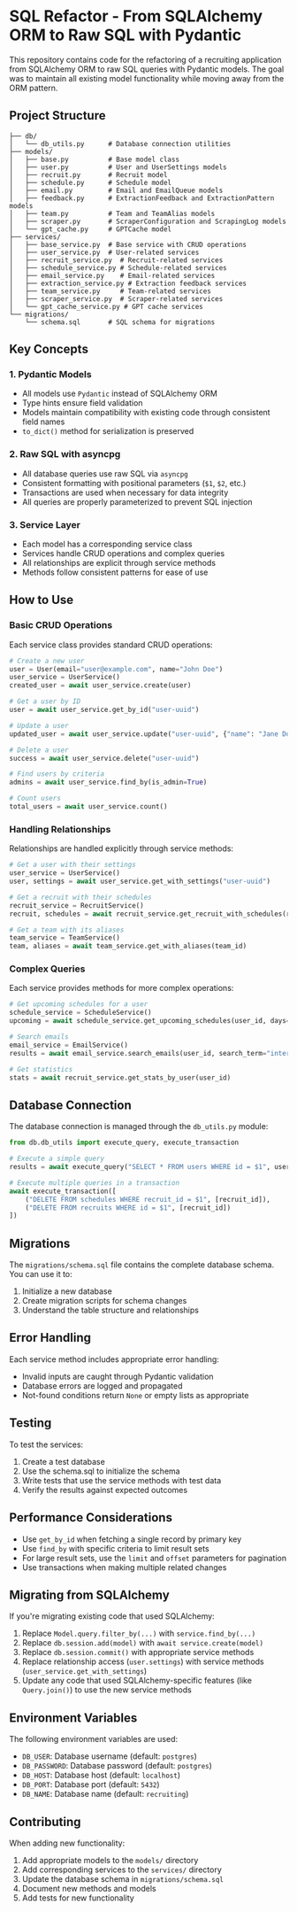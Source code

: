 # SQL Refactor - From SQLAlchemy ORM to Raw SQL with Pydantic

This repository contains code for the refactoring of a recruiting application from SQLAlchemy ORM to raw SQL queries with Pydantic models. The goal was to maintain all existing model functionality while moving away from the ORM pattern.

## Project Structure

```
├── db/
│   └── db_utils.py      # Database connection utilities
├── models/
│   ├── base.py          # Base model class
│   ├── user.py          # User and UserSettings models
│   ├── recruit.py       # Recruit model
│   ├── schedule.py      # Schedule model
│   ├── email.py         # Email and EmailQueue models
│   ├── feedback.py      # ExtractionFeedback and ExtractionPattern models
│   ├── team.py          # Team and TeamAlias models
│   ├── scraper.py       # ScraperConfiguration and ScrapingLog models
│   └── gpt_cache.py     # GPTCache model
├── services/
│   ├── base_service.py  # Base service with CRUD operations
│   ├── user_service.py  # User-related services
│   ├── recruit_service.py  # Recruit-related services
│   ├── schedule_service.py # Schedule-related services
│   ├── email_service.py    # Email-related services
│   ├── extraction_service.py # Extraction feedback services
│   ├── team_service.py     # Team-related services
│   ├── scraper_service.py  # Scraper-related services
│   └── gpt_cache_service.py # GPT cache services
└── migrations/
    └── schema.sql       # SQL schema for migrations
```

## Key Concepts

### 1. Pydantic Models

- All models use `Pydantic` instead of SQLAlchemy ORM
- Type hints ensure field validation
- Models maintain compatibility with existing code through consistent field names
- `to_dict()` method for serialization is preserved

### 2. Raw SQL with asyncpg

- All database queries use raw SQL via `asyncpg`
- Consistent formatting with positional parameters (`$1`, `$2`, etc.)
- Transactions are used when necessary for data integrity
- All queries are properly parameterized to prevent SQL injection

### 3. Service Layer

- Each model has a corresponding service class
- Services handle CRUD operations and complex queries
- All relationships are explicit through service methods
- Methods follow consistent patterns for ease of use

## How to Use

### Basic CRUD Operations

Each service class provides standard CRUD operations:

```python
# Create a new user
user = User(email="user@example.com", name="John Doe")
user_service = UserService()
created_user = await user_service.create(user)

# Get a user by ID
user = await user_service.get_by_id("user-uuid")

# Update a user
updated_user = await user_service.update("user-uuid", {"name": "Jane Doe"})

# Delete a user
success = await user_service.delete("user-uuid")

# Find users by criteria
admins = await user_service.find_by(is_admin=True)

# Count users
total_users = await user_service.count()
```

### Handling Relationships

Relationships are handled explicitly through service methods:

```python
# Get a user with their settings
user_service = UserService()
user, settings = await user_service.get_with_settings("user-uuid")

# Get a recruit with their schedules
recruit_service = RecruitService()
recruit, schedules = await recruit_service.get_recruit_with_schedules(recruit_id)

# Get a team with its aliases
team_service = TeamService()
team, aliases = await team_service.get_with_aliases(team_id)
```

### Complex Queries

Each service provides methods for more complex operations:

```python
# Get upcoming schedules for a user
schedule_service = ScheduleService()
upcoming = await schedule_service.get_upcoming_schedules(user_id, days=30)

# Search emails
email_service = EmailService()
results = await email_service.search_emails(user_id, search_term="interview")

# Get statistics
stats = await recruit_service.get_stats_by_user(user_id)
```

## Database Connection

The database connection is managed through the `db_utils.py` module:

```python
from db.db_utils import execute_query, execute_transaction

# Execute a simple query
results = await execute_query("SELECT * FROM users WHERE id = $1", user_id)

# Execute multiple queries in a transaction
await execute_transaction([
    ("DELETE FROM schedules WHERE recruit_id = $1", [recruit_id]),
    ("DELETE FROM recruits WHERE id = $1", [recruit_id])
])
```

## Migrations

The `migrations/schema.sql` file contains the complete database schema. You can use it to:

1. Initialize a new database
2. Create migration scripts for schema changes
3. Understand the table structure and relationships

## Error Handling

Each service method includes appropriate error handling:

- Invalid inputs are caught through Pydantic validation
- Database errors are logged and propagated
- Not-found conditions return `None` or empty lists as appropriate

## Testing

To test the services:

1. Create a test database
2. Use the schema.sql to initialize the schema
3. Write tests that use the service methods with test data
4. Verify the results against expected outcomes

## Performance Considerations

- Use `get_by_id` when fetching a single record by primary key
- Use `find_by` with specific criteria to limit result sets
- For large result sets, use the `limit` and `offset` parameters for pagination
- Use transactions when making multiple related changes

## Migrating from SQLAlchemy

If you're migrating existing code that used SQLAlchemy:

1. Replace `Model.query.filter_by(...)` with `service.find_by(...)`
2. Replace `db.session.add(model)` with `await service.create(model)`
3. Replace `db.session.commit()` with appropriate service methods
4. Replace relationship access (`user.settings`) with service methods (`user_service.get_with_settings`)
5. Update any code that used SQLAlchemy-specific features (like `Query.join()`) to use the new service methods

## Environment Variables

The following environment variables are used:

- `DB_USER`: Database username (default: `postgres`)
- `DB_PASSWORD`: Database password (default: `postgres`)
- `DB_HOST`: Database host (default: `localhost`)
- `DB_PORT`: Database port (default: `5432`)
- `DB_NAME`: Database name (default: `recruiting`)

## Contributing

When adding new functionality:

1. Add appropriate models to the `models/` directory
2. Add corresponding services to the `services/` directory
3. Update the database schema in `migrations/schema.sql`
4. Document new methods and models
5. Add tests for new functionality
